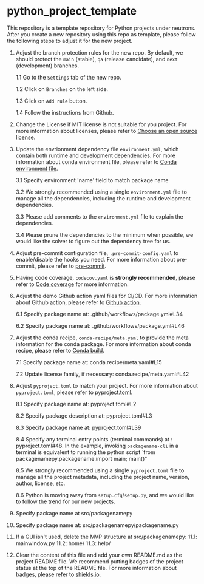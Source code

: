 # python_project_template
This repository is a template repository for Python projects under neutrons.
After you create a new repository using this repo as template, please follow the following steps to adjust it for the new project.

1. Adjust the branch protection rules for the new repo. By default, we should protect the `main` (stable), `qa` (release candidate), and `next` (development) branches.

    1.1 Go to the `Settings` tab of the new repo.

    1.2 Click on `Branches` on the left side.

    1.3 Click on `Add rule` button.

    1.4 Follow the instructions from Github.


2. Change the License if MIT license is not suitable for you project. For more information about licenses, please refer to [Choose an open source license](https://choosealicense.com/).


3. Update the envrionment dependency file `environment.yml`, which contain both runtime and development dependencies. For more information about conda environment file, please refer to [Conda environment file](https://docs.conda.io/projects/conda/en/latest/user-guide/tasks/manage-environments.html#creating-an-environment-file-manually).

    3.1 Specify environment 'name' field to match package name

    3.2 We strongly recommended using a single `environment.yml` file to manage all the dependencies, including the runtime and development dependencies.

    3.3 Please add comments to the `environment.yml` file to explain the dependencies.

    3.4 Please prune the dependencies to the minimum when possible, we would like the solver to figure out the dependency tree for us.


4. Adjust pre-commit configuration file, `.pre-commit-config.yaml` to enable/disable the hooks you need. For more information about pre-commit, please refer to [pre-commit](https://pre-commit.com/).


5. Having code coverage, `codecov.yaml` is **strongly recommended**, please refer to [Code coverage](https://coverage.readthedocs.io/en/coverage-5.5/) for more information.


6. Adjust the demo Github action yaml files for CI/CD. For more information about Github action, please refer to [Github action](https://docs.github.com/en/actions).

    6.1 Specify package name at: .github/workflows/package.yml#L34

    6.2 Specify package name at: .github/workflows/package.yml#L46


7. Adjust the conda recipe, `conda-recipe/meta.yaml` to provide the meta information for the conda package. For more information about conda recipe, please refer to [Conda build](https://docs.conda.io/projects/conda-build/en/latest/).

    7.1 Specify package name at: conda.recipe/meta.yaml#L15

    7.2 Update license family, if necessary: conda.recipe/meta.yaml#L42


8. Adjust `pyproject.toml` to match your project. For more information about `pyproject.toml`, please refer to [pyproject.toml](https://www.python.org/dev/peps/pep-0518/).

    8.1 Specify package name at: pyproject.toml#L2

    8.2 Specify package description at: pyproject.toml#L3

    8.3 Specify package name at: pyproject.toml#L39

    8.4 Specify any terminal entry points (terminal commands) at : pyproject.toml#48. In the example, invoking `packagename-cli` in a terminal is equivalent to running the python script `from packagenamepy.packagename.import main; main()"

    8.5 We strongly recommended using a single `pyproject.toml` file to manage all the project metadata, including the project name, version, author, license, etc.

    8.6 Python is moving away from `setup.cfg`/`setup.py`, and we would like to follow the trend for our new projects.


10. Specify package name at  src/packagenamepy


11. Specify package name at: src/packagenamepy/packagename.py

12. If a GUI isn't used, delete the MVP structure at src/packagenamepy:
    11.1: mainwindow.py
    11.2: home/
    11.3: help/


11. Clear the content of this file and add your own README.md as the project README file. We recommend putting badges of the project status at the top of the README file. For more information about badges, please refer to [shields.io](https://shields.io/).

